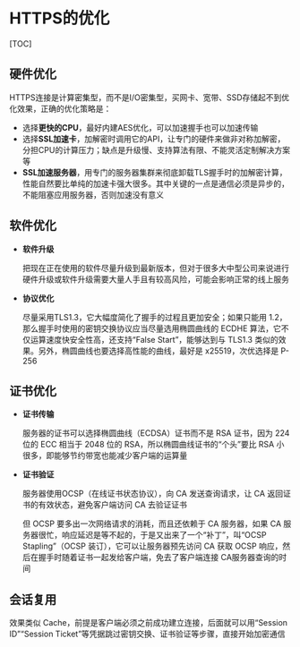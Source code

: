 # HTTPS的优化

[TOC]

## 硬件优化

HTTPS连接是计算密集型，而不是I/O密集型，买网卡、宽带、SSD存储起不到优化效果，正确的优化策略是：

- 选择**更快的CPU**，最好内建AES优化，可以加速握手也可以加速传输
- 选择**SSL加速卡**，加解密时调用它的API，让专门的硬件来做非对称加解密，分担CPU的计算压力；缺点是升级慢、支持算法有限、不能灵活定制解决方案等
- **SSL加速服务器**，用专门的服务器集群来彻底卸载TLS握手时的加解密计算，性能自然要比单纯的加速卡强大很多。其中关键的一点是通信必须是异步的，不能阻塞应用服务器，否则加速没有意义



## 软件优化

- **软件升级**

  把现在正在使用的软件尽量升级到最新版本，但对于很多大中型公司来说进行硬件升级或软件升级需要大量人手且有较高风险，可能会影响正常的线上服务

- **协议优化**

  尽量采用TLS1.3，它大幅度简化了握手的过程且更加安全；如果只能用 1.2，那么握手时使用的密钥交换协议应当尽量选用椭圆曲线的 ECDHE 算法，它不仅运算速度快安全性高，还支持“False Start”，能够达到与 TLS1.3 类似的效果。另外，椭圆曲线也要选择高性能的曲线，最好是 x25519，次优选择是 P-256



## 证书优化

- **证书传输**

  服务器的证书可以选择椭圆曲线（ECDSA）证书而不是 RSA 证书，因为 224 位的 ECC 相当于 2048 位的 RSA，所以椭圆曲线证书的“个头”要比 RSA 小很多，即能够节约带宽也能减少客户端的运算量

- **证书验证**

  服务器使用OCSP（在线证书状态协议），向 CA 发送查询请求，让 CA 返回证书的有效状态，避免客户端访问 CA 去验证证书

  但 OCSP 要多出一次网络请求的消耗，而且还依赖于 CA 服务器，如果 CA 服务器很忙，响应延迟是等不起的，于是又出来了一个“补丁”，叫“OCSP Stapling”（OCSP 装订），它可以让服务器预先访问 CA 获取 OCSP 响应，然后在握手时随着证书一起发给客户端，免去了客户端连接 CA服务器查询的时间



## 会话复用

效果类似 Cache，前提是客户端必须之前成功建立连接，后面就可以用“Session ID”“Session Ticket”等凭据跳过密钥交换、证书验证等步骤，直接开始加密通信